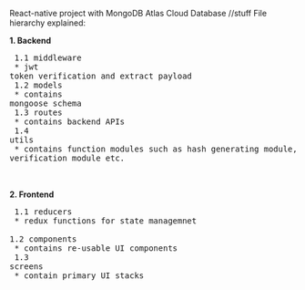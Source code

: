 
React-native project with MongoDB Atlas Cloud Database
//stuff
File hierarchy explained: 

**1. Backend** <br>
     <pre> 1.1 middleware <br>
          * jwt token verification and extract payload <br>
     1.2 models <br>
          * contains mongoose schema <br>
     1.3 routes <br>
          * contains backend APIs <br>
     1.4 utils <br>
          * contains function modules such as hash generating module, verification module etc.<br>
     </pre>
<br>
**2. Frontend** <br>
     <pre> 1.1 reducers <br>
          * redux functions for state managemnet<br>
      1.2 components <br>
          * contains re-usable UI components<br>
      1.3 screens<br>
          * contain primary UI stacks<br>
     </pre>
